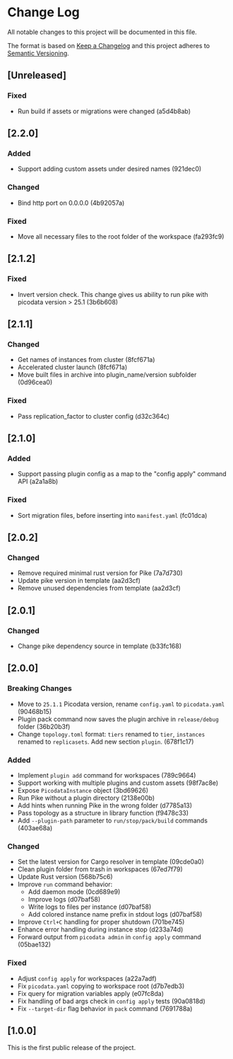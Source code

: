 # Change Log

All notable changes to this project will be documented in this file.

The format is based on [Keep a Changelog](http://keepachangelog.com/) and this project adheres to [Semantic Versioning](http://semver.org/).

## [Unreleased]

### Fixed

- Run build if assets or migrations were changed (a5d4b8ab)

## [2.2.0]

### Added

- Support adding custom assets under desired names (921dec0)

### Changed

- Bind http port on 0.0.0.0 (4b92057a)

### Fixed

- Move all necessary files to the root folder of the workspace (fa293fc9)

## [2.1.2]

### Fixed

- Invert version check. This change gives us ability to run pike with picodata version > 25.1 (3b6b608)

## [2.1.1]

### Changed

- Get names of instances from cluster (8fcf671a)
- Accelerated cluster launch (8fcf671a)
- Move built files in archive into plugin_name/version subfolder (0d96cea0)

### Fixed

- Pass replication_factor to cluster config (d32c364c)

## [2.1.0]

### Added

- Support passing plugin config as a map to the "config apply" command API (a2a1a8b)

### Fixed

- Sort migration files, before inserting into `manifest.yaml` (fc01dca)

## [2.0.2]

### Changed

- Remove required minimal rust version for Pike (7a7d730)
- Update pike version in template (aa2d3cf)
- Remove unused dependencies from template (aa2d3cf)

## [2.0.1]

### Changed

- Change pike dependency source in template (b33fc168)

## [2.0.0]

### Breaking Changes

- Move to `25.1.1` Picodata version, rename `config.yaml` to `picodata.yaml` (90468b15)
- Plugin pack command now saves the plugin archive in `release/debug` folder (36b20b3f)
- Change `topology.toml` format: `tiers` renamed to `tier`, `instances` renamed to `replicasets`. Add new section `plugin`. (678f1c17)

### Added

- Implement `plugin add` command for workspaces (789c9664)
- Support working with multiple plugins and custom assets (98f7ac8e)
- Expose `PicodataInstance` object (3bd69626)
- Run Pike without a plugin directory (2138e00b)
- Add hints when running Pike in the wrong folder (d7785a13)
- Pass topology as a structure in library function (f9478c33)
- Add `--plugin-path` parameter to `run/stop/pack/build` commands (403ae68a)

### Changed

- Set the latest version for Cargo resolver in template (09cde0a0)
- Clean plugin folder from trash in workspaces (67ed7f79)
- Update Rust version (568b75c6)
- Improve `run` command behavior:
  - Add daemon mode (0cd689e9)
  - Improve logs (d07baf58)
  - Write logs to files per instance (d07baf58)
  - Add colored instance name prefix in stdout logs (d07baf58)
- Improve `Ctrl+C` handling for proper shutdown (701be745)
- Enhance error handling during instance stop (d233a74d)
- Forward output from `picodata admin` in `config apply` command (05bae132)

### Fixed

- Adjust `config apply` for workspaces (a22a7adf)
- Fix `picodata.yaml` copying to workspace root (d7b7edb3)
- Fix query for migration variables apply (e07fc8da)
- Fix handling of bad args check in `config apply` tests (90a0818d)
- Fix `--target-dir` flag behavior in `pack` command (7691788a)

## [1.0.0]

This is the first public release of the project.
